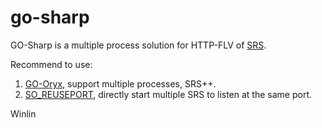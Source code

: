 # go-sharp

GO-Sharp is a multiple process solution for HTTP-FLV of [SRS](https://github.com/ossrs/srs).

Recommend to use:

1. [GO-Oryx](https://github.com/ossrs/go-oryx), support multiple processes, SRS++.
1. [SO_REUSEPORT](https://github.com/ossrs/srs/issues/775), directly start multiple SRS to listen at the same port.

Winlin
